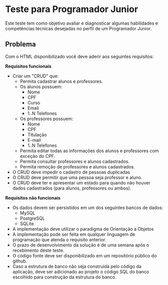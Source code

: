 # Teste para Programador Junior

Este teste tem como objetivo avaliar e diagnosticar algumas habilidades e competências técnicas desejadas no perfil de um Programador Junior.

## Problema

Com o HTML disponibilizado você deve aderir aos seguintes requisitos:

 **Requisitos funcionais**
 - Criar um "CRUD" que:
   - Permita cadastrar alunos e professores.
   - Os alunos possuem:
     - Nome
     - CPF
     - Curso
     - Email
     - 1..N Telefones 
   - Os professores possuem:
     - Nome
     - CPF
     - Titulação
     - E-mail
     - 1..N Telefones
   - Permita editar todas as informações dos alunos e professores com exceção do CPF.
   - Permita consultar professores e alunos cadastrados.
   - Permita remoção de professores e alunos cadastrados.
 - O CRUD deve impedir o cadastro de pessoas duplicadas
 - O CRUD deve permitir que uma pessoa seja professor e aluno.
 - O CRUD deve ter e apresentar um estado para quando não houver dados cadastrados (para alunos, professores ou ambos).
 
 **Requisitos não funcionais**
 - Os dados devem ser persistidos em um dos seguintes bancos de dados:
   - MySQL
   - PostgreSQL
   - SQLite
 - A implementação deve utilizar o paradigma de Orientação a Objetos
 - A implementação pode ser feita em qualquer linguagem de programação que atenda o requisito anterior.
 - O prazo de desenvolvimento da solução é de uma semana após o recebimento deste teste.
 - O código fonte deve ser disponibilizado em um repositório público do github.
 - Caso a estrutura de banco não seja construída pelo código da aplicação, deve ser adicionado ao projeto o código SQL do banco escolhido para construção da estrutura do banco.